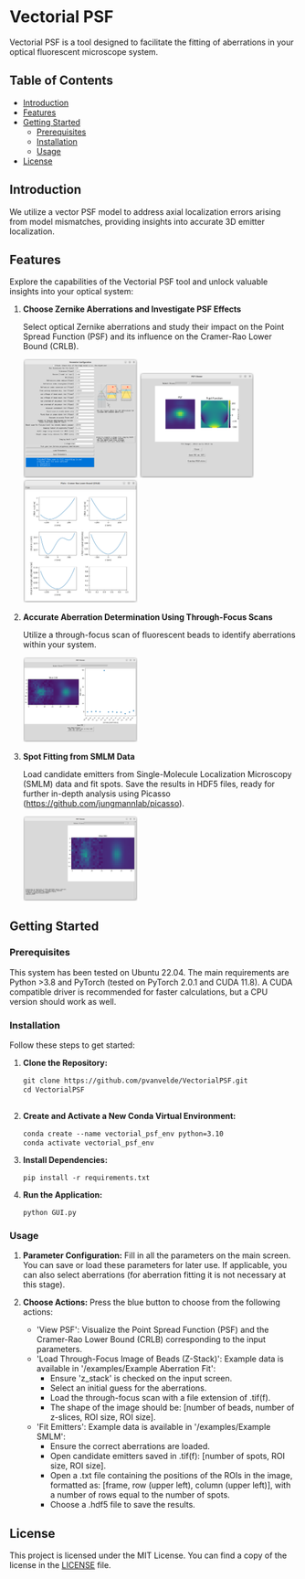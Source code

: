 # Vectorial PSF

Vectorial PSF is a tool designed to facilitate the fitting of aberrations in your optical fluorescent microscope system.


## Table of Contents

- [Introduction](#introduction)
- [Features](#features)
- [Getting Started](#getting-started)
  - [Prerequisites](#prerequisites)
  - [Installation](#installation)
  - [Usage](#usage)
- [License](#license)


## Introduction
We utilize a vector PSF model to address axial localization errors arising from model mismatches, providing insights into accurate 3D emitter localization.

## Features

Explore the capabilities of the Vectorial PSF tool and unlock valuable insights into your optical system:

1. **Choose Zernike Aberrations and Investigate PSF Effects**

   Select optical Zernike aberrations and study their impact on the Point Spread Function (PSF) and its influence on the Cramer-Rao Lower Bound (CRLB).

   <img src="images/demo/main.png" alt="Main Screen" width="200">
   <img src="images/demo/showpsf.png" alt="View PSF" width="200">
   <img src="images/demo/crlb.png" alt="CRLB" width="200">

2. **Accurate Aberration Determination Using Through-Focus Scans**

   Utilize a through-focus scan of fluorescent beads to identify aberrations within your system. 

   <img src="images/demo/aberrationfit.png" alt="Through-Focus Scan" width="200">

3. **Spot Fitting from SMLM Data**

   Load candidate emitters from Single-Molecule Localization Microscopy (SMLM) data and fit spots. Save the results in HDF5 files, ready for further in-depth analysis using Picasso (https://github.com/jungmannlab/picasso). 

   <img src="images/demo/fit_emit.png" alt="Spot Fitting" width="200">
## Getting Started

### Prerequisites

This system has been tested on Ubuntu 22.04. The main requirements are Python >3.8 and PyTorch (tested on PyTorch 2.0.1 and CUDA 11.8). A CUDA compatible driver is recommended for faster calculations, but a CPU version should work as well.

### Installation

Follow these steps to get started:

1. **Clone the Repository:**
   ```shell
   git clone https://github.com/pvanvelde/VectorialPSF.git
   cd VectorialPSF
 
2. **Create and Activate a New Conda Virtual Environment:**
   ```shell
   conda create --name vectorial_psf_env python=3.10
   conda activate vectorial_psf_env

3. **Install Dependencies:**
   ```shell
   pip install -r requirements.txt

4. **Run the Application:**
   ```shell
   python GUI.py
### Usage

1. **Parameter Configuration:**
   Fill in all the parameters on the main screen. You can save or load these parameters for later use. If applicable, you can also select aberrations (for aberration fitting it is not necessary at this stage).

2. **Choose Actions:**
   Press the blue button to choose from the following actions:
   - 'View PSF': Visualize the Point Spread Function (PSF) and the Cramer-Rao Lower Bound (CRLB) corresponding to the input parameters.
   - 'Load Through-Focus Image of Beads (Z-Stack)': Example data is available in '/examples/Example Aberration Fit':
     - Ensure 'z_stack' is checked on the input screen.
     - Select an initial guess for the aberrations.
     - Load the through-focus scan with a file extension of .tif(f).
     - The shape of the image should be: [number of beads, number of z-slices, ROI size, ROI size].
   - 'Fit Emitters': Example data is available in '/examples/Example SMLM':
     - Ensure the correct aberrations are loaded.
     - Open candidate emitters saved in .tif(f): [number of spots, ROI size, ROI size].
     - Open a .txt file containing the positions of the ROIs in the image, formatted as: [frame, row (upper left), column (upper left)], with a number of rows equal to the number of spots.
     - Choose a .hdf5 file to save the results.

## License

This project is licensed under the MIT License. You can find a copy of the license in the [LICENSE](LICENSE) file.

